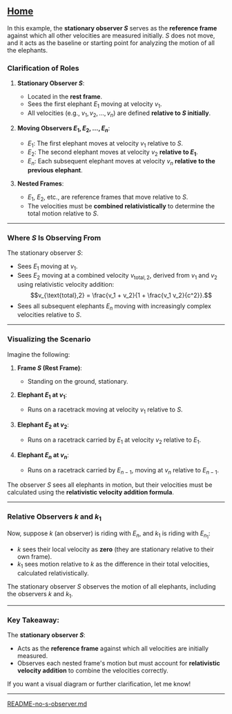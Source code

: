 [Home](https://t2m.io/VwvDcuw)
---

In this example, the **stationary observer $S$** serves as the **reference frame** against which all other velocities are measured initially. $S$ does not move, and it acts as the baseline or starting point for analyzing the motion of all the elephants.

### **Clarification of Roles**
1. **Stationary Observer $S$**:
   - Located in the **rest frame**.
   - Sees the first elephant $E_1$ moving at velocity $v_1$.
   - All velocities (e.g., $v_1, v_2, \dots, v_n$) are defined **relative to $S$ initially**.

2. **Moving Observers $E_1, E_2, \dots, E_n$**:
   - $E_1$: The first elephant moves at velocity $v_1$ relative to $S$.
   - $E_2$: The second elephant moves at velocity $v_2$ **relative to $E_1$**.
   - $E_n$: Each subsequent elephant moves at velocity $v_n$ **relative to the previous elephant**.

3. **Nested Frames**:
   - $E_1$, $E_2$, etc., are reference frames that move relative to $S$.
   - The velocities must be **combined relativistically** to determine the total motion relative to $S$.

---

### **Where $S$ Is Observing From**
The stationary observer $S$:
- Sees $E_1$ moving at $v_1$.
- Sees $E_2$ moving at a combined velocity $v_{\text{total},2}$, derived from $v_1$ and $v_2$ using relativistic velocity addition:
  $$v_{\text{total},2} = \frac{v_1 + v_2}{1 + \frac{v_1 v_2}{c^2}}.$$
- Sees all subsequent elephants $E_n$ moving with increasingly complex velocities relative to $S$.

---

### **Visualizing the Scenario**
Imagine the following:
1. **Frame $S$ (Rest Frame)**:  
   - Standing on the ground, stationary.

2. **Elephant $E_1$ at $v_1$**:  
   - Runs on a racetrack moving at velocity $v_1$ relative to $S$.

3. **Elephant $E_2$ at $v_2$**:  
   - Runs on a racetrack carried by $E_1$ at velocity $v_2$ relative to $E_1$.

4. **Elephant $E_n$ at $v_n$**:  
   - Runs on a racetrack carried by $E_{n-1}$, moving at $v_n$ relative to $E_{n-1}$.

The observer $S$ sees all elephants in motion, but their velocities must be calculated using the **relativistic velocity addition formula**.

---

### **Relative Observers $k$ and $k_1$**
Now, suppose $k$ (an observer) is riding with $E_n$, and $k_1$ is riding with $E_{n_1}$:
- $k$ sees their local velocity as **zero** (they are stationary relative to their own frame).
- $k_1$ sees motion relative to $k$ as the difference in their total velocities, calculated relativistically.

The stationary observer $S$ observes the motion of all elephants, including the observers $k$ and $k_1$.

---

### **Key Takeaway**:
The **stationary observer $S$**:
- Acts as the **reference frame** against which all velocities are initially measured.
- Observes each nested frame's motion but must account for **relativistic velocity addition** to combine the velocities correctly.

If you want a visual diagram or further clarification, let me know!


---

[README-no-s-observer.md](https://t2m.io/fSiGbgK)
